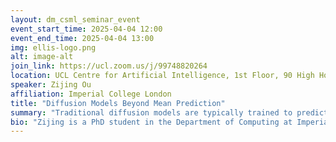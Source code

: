 ```yaml
---
layout: dm_csml_seminar_event
event_start_time: 2025-04-04 12:00
event_end_time: 2025-04-04 13:00
img: ellis-logo.png
alt: image-alt
join_link: https://ucl.zoom.us/j/99748820264
location: UCL Centre for Artificial Intelligence, 1st Floor, 90 High Holborn, London WC1V 6BH
speaker: Zijing Ou
affiliation: Imperial College London
title: "Diffusion Models Beyond Mean Prediction"
summary: "Traditional diffusion models are typically trained to predict only the mean of the denoised distribution given a noisy sample. But what if we go beyond the mean? This talk explores how incorporating additional information—such as predicting the covariance of the denoised distribution—can significantly accelerate sampling and improve density estimation. We’ll dive into different techniques for covariance prediction, their theoretical connection, and practical benefits for more efficient and expressive generative modelling."
bio: "Zijing is a PhD student in the Department of Computing at Imperial College London, learning to train energy-based models under the supervision of Yingzhen Li. He completed his undergraduate studies in the School of Computer Science and Engineering at Sun Yat-sen University and previously worked as a research intern at Apple MLR, Shell AI, Tencent AI Lab, and Tencent Jarvis Lab."
---
```

